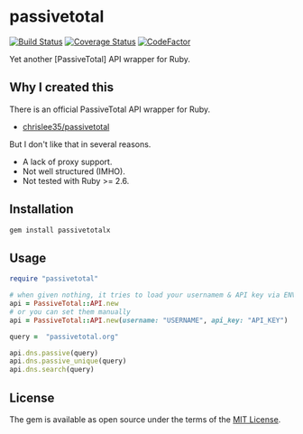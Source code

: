 # passivetotal

[![Build Status](https://travis-ci.com/ninoseki/passivetotal.svg?branch=master)](https://travis-ci.com/ninoseki/passivetotal)
[![Coverage Status](https://coveralls.io/repos/github/ninoseki/passivetotal/badge.svg?branch=master)](https://coveralls.io/github/ninoseki/passivetotal?branch=master)
[![CodeFactor](https://www.codefactor.io/repository/github/ninoseki/passivetotal/badge)](https://www.codefactor.io/repository/github/ninoseki/passivetotal)

Yet another [PassiveTotal] API wrapper for Ruby.

## Why I created this

There is an official PassiveTotal API wrapper for Ruby.

- [chrislee35/passivetotal](https://github.com/chrislee35/passivetotal)

But I don't like that in several reasons.

- A lack of proxy support.
- Not well structured (IMHO).
- Not tested with Ruby >= 2.6.

## Installation

```bash
gem install passivetotalx
```

## Usage

```ruby
require "passivetotal"

# when given nothing, it tries to load your usernamem & API key via ENV["PASSIVETOTAL_USERNAME"] and ENV["PASSIVETOTAL_API_KEY"]
api = PassiveTotal::API.new
# or you can set them manually
api = PassiveTotal::API.new(username: "USERNAME", api_key: "API_KEY")

query =  "passivetotal.org"

api.dns.passive(query)
api.dns.passive_unique(query)
api.dns.search(query)
```

## License

The gem is available as open source under the terms of the [MIT License](https://opensource.org/licenses/MIT).
